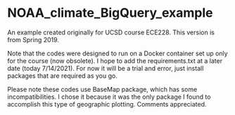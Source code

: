 # NOAA_climate_BigQuery_example
An example created originally for UCSD course ECE228. This version is from Spring 2019. 

Note that the codes were designed to run on a Docker container set up only for the course (now obsolete).
I hope to add the requirements.txt at a later date (today 7/14/2021).
For now it will be a trial and error, just install packages that are required as you go.

Please note these codes use BaseMap package, which has some incompatibilities. I chose it because it was the only package I found to accomplish this type of geographic plotting.
Comments appreciated.


